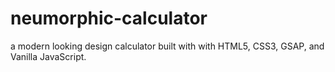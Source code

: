 ﻿# neumorphic-calculator
a modern looking design calculator built with with HTML5, CSS3, GSAP, and Vanilla JavaScript.
